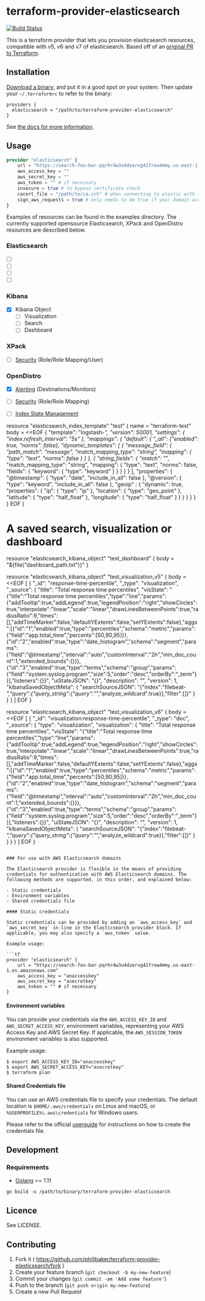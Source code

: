 # terraform-provider-elasticsearch

[![Build Status](https://travis-ci.org/phillbaker/terraform-provider-elasticsearch.svg?branch=master)](https://travis-ci.org/phillbaker/terraform-provider-elasticsearch)

This is a terraform provider that lets you provision elasticsearch resources, compatible with v5, v6 and v7 of elasticsearch. Based off of an [original PR to Terraform](https://github.com/hashicorp/terraform/pull/13238).

## Installation

[Download a binary](https://github.com/phillbaker/terraform-provider-elasticsearch/releases), and put it in a good spot on your system. Then update your `~/.terraformrc` to refer to the binary:

```hcl
providers {
  elasticsearch = "/path/to/terraform-provider-elasticsearch"
}
```

See [the docs for more information](https://www.terraform.io/docs/plugins/basics.html).

## Usage

```tf
provider "elasticsearch" {
    url = "https://search-foo-bar-pqrhr4w3u4dzervg41frow4mmy.us-east-1.es.amazonaws.com" # Don't include port at the end for aws
    aws_access_key = ""
    aws_secret_key = ""
    aws_token = "" # if necessary
    insecure = true # to bypass certificate check
    cacert_file = "/path/to/ca.crt" # when connecting to elastic with self-signed certificate
    sign_aws_requests = true # only needs to be true if your domain access policy includes IAM users or roles
}
```

Examples of resources can be found in the examples directory. The currently supported opensource Elasticsearch, XPack and OpenDistro resources are described below.

### Elasticsearch

- [ ] []()
- [ ] []()
- [ ] []()
- [ ] []()

### Kibana

- [x] Kibana Object
  - [ ] Visualization
  - [ ] Search
  - [ ] Dashboard

### XPack

- [ ] [Security]() (Role/Role Mapping/User)

### OpenDistro

- [x] [Alerting]() (Destinations/Monitors)
- [ ] [Security]() (Role/Role Mapping)
- [ ] [Index State Management](https://opendistro.github.io/for-elasticsearch-docs/docs/ism/api/)


resource "elasticsearch_index_template" "test" {
  name = "terraform-test"
  body = <<EOF
{
  "template": "logstash-*",
  "version": 50001,
  "settings": {
    "index.refresh_interval": "5s"
  },
  "mappings": {
    "_default_": {
      "_all": {"enabled": true, "norms": false},
      "dynamic_templates": [ {
        "message_field": {
          "path_match": "message",
          "match_mapping_type": "string",
          "mapping": {
            "type": "text",
            "norms": false
          }
        }
      }, {
        "string_fields": {
          "match": "*",
          "match_mapping_type": "string",
          "mapping": {
            "type": "text", "norms": false,
            "fields": {
              "keyword": { "type": "keyword" }
            }
          }
        }
      } ],
      "properties": {
        "@timestamp": { "type": "date", "include_in_all": false },
        "@version": { "type": "keyword", "include_in_all": false },
        "geoip" : {
          "dynamic": true,
          "properties": {
            "ip": { "type": "ip" },
            "location": { "type": "geo_point" },
            "latitude": { "type": "half_float" },
            "longitude": { "type": "half_float" }
          }
        }
      }
    }
  }
}
EOF
}

# A saved search, visualization or dashboard
resource "elasticsearch_kibana_object" "test_dashboard" {
  body = "${file("dashboard_path.txt")}"
}

resource "elasticsearch_kibana_object" "test_visualization_v5" {
  body = <<EOF
[
  {
    "_id": "response-time-percentile",
    "_type": "visualization",
    "_source": {
      "title": "Total response time percentiles",
      "visState": "{\"title\":\"Total response time percentiles\",\"type\":\"line\",\"params\":{\"addTooltip\":true,\"addLegend\":true,\"legendPosition\":\"right\",\"showCircles\":true,\"interpolate\":\"linear\",\"scale\":\"linear\",\"drawLinesBetweenPoints\":true,\"radiusRatio\":9,\"times\":[],\"addTimeMarker\":false,\"defaultYExtents\":false,\"setYExtents\":false},\"aggs\":[{\"id\":\"1\",\"enabled\":true,\"type\":\"percentiles\",\"schema\":\"metric\",\"params\":{\"field\":\"app.total_time\",\"percents\":[50,90,95]}},{\"id\":\"2\",\"enabled\":true,\"type\":\"date_histogram\",\"schema\":\"segment\",\"params\":{\"field\":\"@timestamp\",\"interval\":\"auto\",\"customInterval\":\"2h\",\"min_doc_count\":1,\"extended_bounds\":{}}},{\"id\":\"3\",\"enabled\":true,\"type\":\"terms\",\"schema\":\"group\",\"params\":{\"field\":\"system.syslog.program\",\"size\":5,\"order\":\"desc\",\"orderBy\":\"_term\"}}],\"listeners\":{}}",
      "uiStateJSON": "{}",
      "description": "",
      "version": 1,
      "kibanaSavedObjectMeta": {
        "searchSourceJSON": "{\"index\":\"filebeat-*\",\"query\":{\"query_string\":{\"query\":\"*\",\"analyze_wildcard\":true}},\"filter\":[]}"
      }
    }
  }
]
EOF
}

resource "elasticsearch_kibana_object" "test_visualization_v6" {
  body = <<EOF
[
  {
    "_id": "visualization:response-time-percentile",
    "_type": "doc",
    "_source": {
      "type": "visualization",
      "visualization": {
        "title": "Total response time percentiles",
        "visState": "{\"title\":\"Total response time percentiles\",\"type\":\"line\",\"params\":{\"addTooltip\":true,\"addLegend\":true,\"legendPosition\":\"right\",\"showCircles\":true,\"interpolate\":\"linear\",\"scale\":\"linear\",\"drawLinesBetweenPoints\":true,\"radiusRatio\":9,\"times\":[],\"addTimeMarker\":false,\"defaultYExtents\":false,\"setYExtents\":false},\"aggs\":[{\"id\":\"1\",\"enabled\":true,\"type\":\"percentiles\",\"schema\":\"metric\",\"params\":{\"field\":\"app.total_time\",\"percents\":[50,90,95]}},{\"id\":\"2\",\"enabled\":true,\"type\":\"date_histogram\",\"schema\":\"segment\",\"params\":{\"field\":\"@timestamp\",\"interval\":\"auto\",\"customInterval\":\"2h\",\"min_doc_count\":1,\"extended_bounds\":{}}},{\"id\":\"3\",\"enabled\":true,\"type\":\"terms\",\"schema\":\"group\",\"params\":{\"field\":\"system.syslog.program\",\"size\":5,\"order\":\"desc\",\"orderBy\":\"_term\"}}],\"listeners\":{}}",
        "uiStateJSON": "{}",
        "description": "",
        "version": 1,
        "kibanaSavedObjectMeta": {
            "searchSourceJSON": "{\"index\":\"filebeat-*\",\"query\":{\"query_string\":{\"query\":\"*\",\"analyze_wildcard\":true}},\"filter\":[]}"
        }
      }
    }
  }
]
EOF
}
```

### For use with AWS Elasticsearch domains

The Elasticsearch provider is flexible in the means of providing credentials for authentication with AWS Elasticsearch domains. The following methods are supported, in this order, and explained below:

- Static credentials
- Environment variables
- Shared credentials file

#### Static credentials

Static credentials can be provided by adding an `aws_access_key` and `aws_secret_key` in-line in the Elasticsearch provider block. If applicable, you may also specify a `aws_token` value.

Example usage:

```tf
provider "elasticsearch" {
    url = "https://search-foo-bar-pqrhr4w3u4dzervg41frow4mmy.us-east-1.es.amazonaws.com"
    aws_access_key = "anaccesskey"
    aws_secret_key = "asecretkey"
    aws_token = "" # if necessary
}
```

#### Environment variables

You can provide your credentials via the `AWS_ACCESS_KEY_ID` and `AWS_SECRET_ACCESS_KEY`, environment variables, representing your AWS Access Key and AWS Secret Key. If applicable, the `AWS_SESSION_TOKEN` environment variables is also supported.

Example usage:

```shell
$ export AWS_ACCESS_KEY_ID="anaccesskey"
$ export AWS_SECRET_ACCESS_KEY="asecretkey"
$ terraform plan
```

#### Shared Credentials file

You can use an AWS credentials file to specify your credentials. The default location is `$HOME/.aws/credentials` on Linux and macOS, or `%USERPROFILE%\.aws\credentials` for Windows users.

Please refer to the official [userguide](https://docs.aws.amazon.com/cli/latest/userguide/cli-config-files.html) for instructions on how to create the credentials file.

## Development

### Requirements

* [Golang](https://golang.org/dl/) >= 1.11


```
go build -o /path/to/binary/terraform-provider-elasticsearch
```

## Licence

See LICENSE.

## Contributing

1. Fork it ( https://github.com/phillbaker/terraform-provider-elasticsearch/fork )
2. Create your feature branch (`git checkout -b my-new-feature`)
3. Commit your changes (`git commit -am 'Add some feature'`)
4. Push to the branch (`git push origin my-new-feature`)
5. Create a new Pull Request
